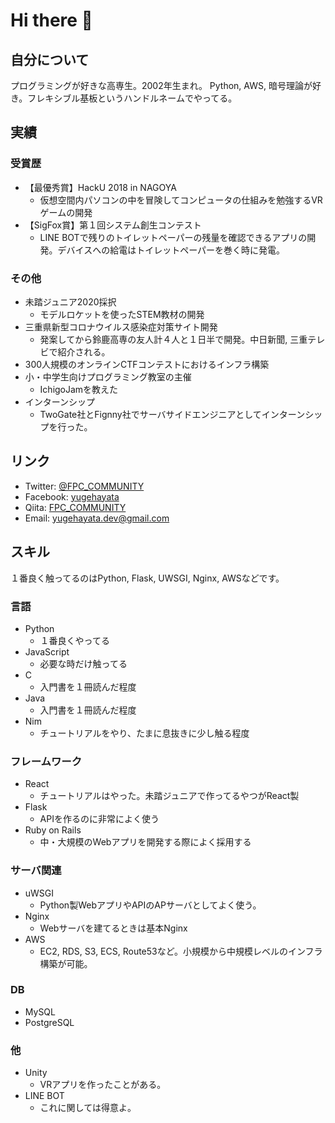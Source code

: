 # Hi there 👋

## 自分について
プログラミングが好きな高専生。2002年生まれ。
Python, AWS, 暗号理論が好き。フレキシブル基板というハンドルネームでやってる。

## 実績
### 受賞歴
- 【最優秀賞】HackU 2018 in NAGOYA
  - 仮想空間内パソコンの中を冒険してコンピュータの仕組みを勉強するVRゲームの開発
- 【SigFox賞】第１回システム創生コンテスト
  - LINE BOTで残りのトイレットペーパーの残量を確認できるアプリの開発。デバイスへの給電はトイレットペーパーを巻く時に発電。

### その他
- 未踏ジュニア2020採択
  - モデルロケットを使ったSTEM教材の開発
- 三重県新型コロナウイルス感染症対策サイト開発
  - 発案してから鈴鹿高専の友人計４人と１日半で開発。中日新聞, 三重テレビで紹介される。
- 300人規模のオンラインCTFコンテストにおけるインフラ構築
- 小・中学生向けプログラミング教室の主催
  - IchigoJamを教えた
- インターンシップ
  - TwoGate社とFignny社でサーバサイドエンジニアとしてインターンシップを行った。

## リンク
- Twitter: [@FPC_COMMUNITY](https://twitter.com/FPC_COMMUNITY)
- Facebook: [yugehayata](https://www.facebook.com/yugehayata)
- Qiita: [FPC_COMMUNITY](https://qiita.com/FPC_COMMUNITY)
- Email: yugehayata.dev@gmail.com

## スキル
１番良く触ってるのはPython, Flask, UWSGI, Nginx, AWSなどです。

### 言語
- Python
  - １番良くやってる
- JavaScript
  - 必要な時だけ触ってる
- C
  - 入門書を１冊読んだ程度
- Java
  - 入門書を１冊読んだ程度
- Nim
  - チュートリアルをやり、たまに息抜きに少し触る程度

### フレームワーク
- React
  - チュートリアルはやった。未踏ジュニアで作ってるやつがReact製
- Flask
  - APIを作るのに非常によく使う
- Ruby on Rails
  - 中・大規模のWebアプリを開発する際によく採用する
  
### サーバ関連
- uWSGI
  - Python製WebアプリやAPIのAPサーバとしてよく使う。
- Nginx
  - Webサーバを建てるときは基本Nginx
- AWS
  - EC2, RDS, S3, ECS, Route53など。小規模から中規模レベルのインフラ構築が可能。

### DB
- MySQL
- PostgreSQL

### 他
- Unity
  - VRアプリを作ったことがある。
- LINE BOT
  - これに関しては得意よ。
